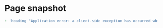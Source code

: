 # Page snapshot

```yaml
- 'heading "Application error: a client-side exception has occurred while loading localhost (see the browser console for more information)." [level=2]'
```